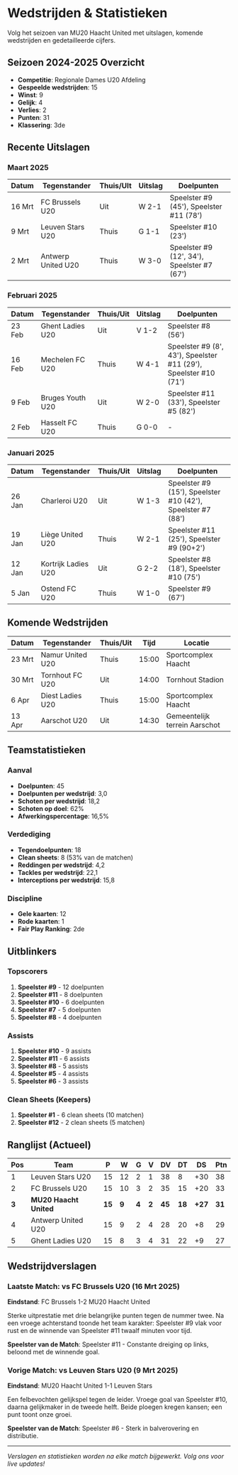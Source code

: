 # Wedstrijden & Statistieken

Volg het seizoen van MU20 Haacht United met uitslagen, komende wedstrijden en gedetailleerde cijfers.

## Seizoen 2024-2025 Overzicht

- **Competitie**: Regionale Dames U20 Afdeling
- **Gespeelde wedstrijden**: 15
- **Winst**: 9
- **Gelijk**: 4
- **Verlies**: 2
- **Punten**: 31
- **Klassering**: 3de

## Recente Uitslagen

### Maart 2025

| Datum | Tegenstander | Thuis/UIt | Uitslag | Doelpunten |
|-------|--------------|-----------|---------|------------|
| 16 Mrt | FC Brussels U20 | Uit | W 2-1 | Speelster #9 (45'), Speelster #11 (78') |
| 9 Mrt | Leuven Stars U20 | Thuis | G 1-1 | Speelster #10 (23') |
| 2 Mrt | Antwerp United U20 | Thuis | W 3-0 | Speelster #9 (12', 34'), Speelster #7 (67') |

### Februari 2025

| Datum | Tegenstander | Thuis/Uit | Uitslag | Doelpunten |
|-------|--------------|-----------|---------|------------|
| 23 Feb | Ghent Ladies U20 | Uit | V 1-2 | Speelster #8 (56') |
| 16 Feb | Mechelen FC U20 | Thuis | W 4-1 | Speelster #9 (8', 43'), Speelster #11 (29'), Speelster #10 (71') |
| 9 Feb | Bruges Youth U20 | Uit | W 2-0 | Speelster #11 (33'), Speelster #5 (82') |
| 2 Feb | Hasselt FC U20 | Thuis | G 0-0 | - |

### Januari 2025

| Datum | Tegenstander | Thuis/Uit | Uitslag | Doelpunten |
|-------|--------------|-----------|---------|------------|
| 26 Jan | Charleroi U20 | Uit | W 1-3 | Speelster #9 (15'), Speelster #10 (42'), Speelster #7 (88') |
| 19 Jan | Liège United U20 | Thuis | W 2-1 | Speelster #11 (25'), Speelster #9 (90+2') |
| 12 Jan | Kortrijk Ladies U20 | Uit | G 2-2 | Speelster #8 (18'), Speelster #10 (75') |
| 5 Jan | Ostend FC U20 | Thuis | W 1-0 | Speelster #9 (67') |

## Komende Wedstrijden

| Datum | Tegenstander | Thuis/Uit | Tijd | Locatie |
|-------|--------------|-----------|------|---------|
| 23 Mrt | Namur United U20 | Thuis | 15:00 | Sportcomplex Haacht |
| 30 Mrt | Tornhout FC U20 | Uit | 14:00 | Tornhout Stadion |
| 6 Apr | Diest Ladies U20 | Thuis | 15:00 | Sportcomplex Haacht |
| 13 Apr | Aarschot U20 | Uit | 14:30 | Gemeentelijk terrein Aarschot |

## Teamstatistieken

### Aanval

- **Doelpunten**: 45
- **Doelpunten per wedstrijd**: 3,0
- **Schoten per wedstrijd**: 18,2
- **Schoten op doel**: 62%
- **Afwerkingspercentage**: 16,5%

### Verdediging

- **Tegendoelpunten**: 18
- **Clean sheets**: 8 (53% van de matchen)
- **Reddingen per wedstrijd**: 4,2
- **Tackles per wedstrijd**: 22,1
- **Interceptions per wedstrijd**: 15,8

### Discipline

- **Gele kaarten**: 12
- **Rode kaarten**: 1
- **Fair Play Ranking**: 2de

## Uitblinkers

### Topscorers

1. **Speelster #9** - 12 doelpunten
2. **Speelster #11** - 8 doelpunten
3. **Speelster #10** - 6 doelpunten
4. **Speelster #7** - 5 doelpunten
5. **Speelster #8** - 4 doelpunten

### Assists

1. **Speelster #10** - 9 assists
2. **Speelster #11** - 6 assists
3. **Speelster #8** - 5 assists
4. **Speelster #5** - 4 assists
5. **Speelster #6** - 3 assists

### Clean Sheets (Keepers)

1. **Speelster #1** - 6 clean sheets (10 matchen)
2. **Speelster #12** - 2 clean sheets (5 matchen)

## Ranglijst (Actueel)

| Pos | Team | P | W | G | V | DV | DT | DS | Ptn |
|-----|------|---|---|---|---|----|----|----|-----|
| 1 | Leuven Stars U20 | 15 | 12 | 2 | 1 | 38 | 8 | +30 | 38 |
| 2 | FC Brussels U20 | 15 | 10 | 3 | 2 | 35 | 15 | +20 | 33 |
| **3** | **MU20 Haacht United** | **15** | **9** | **4** | **2** | **45** | **18** | **+27** | **31** |
| 4 | Antwerp United U20 | 15 | 9 | 2 | 4 | 28 | 20 | +8 | 29 |
| 5 | Ghent Ladies U20 | 15 | 8 | 3 | 4 | 31 | 22 | +9 | 27 |

## Wedstrijdverslagen

### Laatste Match: vs FC Brussels U20 (16 Mrt 2025)

**Eindstand**: FC Brussels 1-2 MU20 Haacht United

Sterke uitprestatie met drie belangrijke punten tegen de nummer twee. Na een vroege achterstand toonde het team karakter: Speelster #9 vlak voor rust en de winnende van Speelster #11 twaalf minuten voor tijd.

**Speelster van de Match**: Speelster #11 - Constante dreiging op links, beloond met de winnende goal.

### Vorige Match: vs Leuven Stars U20 (9 Mrt 2025)

**Eindstand**: MU20 Haacht United 1-1 Leuven Stars

Een felbevochten gelijkspel tegen de leider. Vroege goal van Speelster #10, daarna gelijkmaker in de tweede helft. Beide ploegen kregen kansen; een punt toont onze groei.

**Speelster van de Match**: Speelster #6 - Sterk in balverovering en distributie.

---

*Verslagen en statistieken worden na elke match bijgewerkt. Volg ons voor live updates!*
